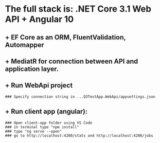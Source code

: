 # The full stack is: .NET Core 3.1 Web API + Angular 10

## + EF Core as an ORM, FluentValidation, Automapper

## + MediatR for connection between API and application layer.

## + Run WebApi project
	### Specify connection string in ...Q3TestApp.WebApi/appsettings.json 

## + Run client app (angular):
	### Open client-app folder using VS Code
	### in terminal type "npm install"
	### type "ng serve --open"
	### go to http://localhost:4200/stats and http://localhost:4200/jobs